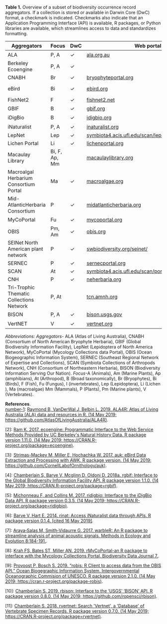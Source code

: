 
**Table 1.** Overview of a subset of biodiversity occurrence record aggregators. If a collection is stored or available in Darwin Core (DwC) format, a checkmark is indicated. Checkmarks also indicate that an Application Programming Interface (API) is available, R packages, or Python libraries are available, which streamlines access to data and standardizes formatting.
  
  
| Aggregators                              | Focus         | DwC | Web portal                                          | API | R packages   | Python    |
|------------------------------------------|---------------|-----|-----------------------------------------------------|-----|--------------|-----------|
| ALA                                      | P, A          | ✓   | [ala.org.au](https://www.ala.org.au/)                                        | ✓   | ALA4R<sup>[1](#number-1)</sup>       |           |
| Berkeley Ecoengine                       | P, A          | ✓   |                                                     | ✓   | Ecoengine<sup>[2]</sup>   |           |
| CNABH                                    | Br            | ✓   | [bryophyteportal.org](https://bryophyteportal.org/portal/)                                 |     |              |           |
| eBird                                    | Bi            | ✓   | [ebird.org](https://ebird.org/home)                                         | ✓   | Auk<sup>[3]</sup>         | ebird-api |
| FishNet2                                 | F             | ✓   | [fishnet2.net](http://fishnet2.net/)                                        | ✓   |              | fishnet   |
| GBIF                                     | B             | ✓   | [gbif.org](https://www.gbif.org/)                                           | ✓   | Rgbif<sup>[4]</sup>      | pygbif    |
| iDigBio                                  | B             | ✓   | [idigbio.org](https://www.idigbio.org/)                                      | ✓   | Ridigbio<sup>[5]</sup>    | idigbio   |
| iNaturalist                              | P, A          | ✓   | [inaturalist.org](https://www.inaturalist.org)                                     | ✓   | Rinat<sup>[6]</sup>       |           |
| LepNet                                   | Lep           | ✓   | [symbiota4.acis.ufl.edu/scan/lepnet/portal/index.php](http://symbiota4.acis.ufl.edu/scan/lepnet/portal/index.php) |     |              |           |
| Lichen Portal                            | Li            | ✓   | [lichenportal.org](https://lichenportal.org/cnalh/#)                                    |     |              |           |
| Macaulay Library                         | Bi, F, Ap, Mm |     | [macaulaylibrary.org](https://www.macaulaylibrary.org/)                                 |     | WarbleR<sup>[7]</sup>     |           |
| Macroalgal Herbarium Consortium Portal​  | Ma            | ✓   | [macroalgae.org](https://macroalgae.org/portal/)                                  |     |              |           |
| Mid-AtlanticHerbaria Consortium          | P             | ✓   | [midatlanticherbaria.org](http://midatlanticherbaria.org/portal/)                             |     |              |           |
| MyCoPortal                               | Fu            | ✓   | [mycoportal.org](https://mycoportal.org/portal/)                                      |     | RMyCoPortal<sup>[8]</sup> |           |
| OBIS                                     | Pm, Am        | ✓   | [obis.org](https://mapper.obis.org/)                                            | ✓   | Robis<sup>[9]</sup>       |           |
| SEINet North American plant network      | P             | ✓   | [swbiodiversity.org/seinet/](http://swbiodiversity.org/seinet/)                         |     |              |           |
| SERNEC                                   | P             | ✓   | [sernecportal.org](http://sernecportal.org/portal/)                                    |     |              |           |
| SCAN                                     | At            | ✓   | [symbiota4.acis.ufl.edu/scan/portal/](http://symbiota4.acis.ufl.edu/scans/portal/)                |     |              |           |
| CNH​                                     | P             | ✓   | [neherbaria.org](http://portal.neherbaria.org/portal/)                                      |     |              |           |
| Tri-Trophic Thematic Collections Network | P, At         |     | [tcn.amnh.org](http://tcn.amnh.org/)                                        |     |              |           |
| BISON                                    | P, A          | ✓   | [bison.usgs.gov](https://bison.usgs.gov/#home)                                      | ✓   | Rbison<sup>[10]</sup>     |           |
| VertNET                                  | V             | ✓   | [vertnet.org](http://vertnet.org/)                                         | ✓   | RVertNet<sup>[11]</sup>   |           |

*Abbreviations:* *Aggregators*- ALA (Atlas of Living Australia), CNABH (Consortium of North American Bryophyte Herbaria), GBIF (Global Biodiversity Information Facility), LepNet (Lepidoptera of North America Network), MyCoPortal (Mycology Collections data Portal), OBIS (Ocean Biogeographic Information System), SERNEC (Southeast Regional Network of Expertise and Collections), SCAN (Symbiota Collections of Arthropods Network), CNH (Consortium of Northeastern Herbaria), BISON (Biodiversity Information Serving Our Nation). *Focus*-A (Animals), Am (Marine Plants), Ap (amphibians), At (Arthropod​), B (Broad taxonomically), Br (Bryophytes), Bi (Birds), F (Fish), Fu (Fungus​), I (invertebrates), Lep (Lepidoptera​), Li (Lichen​), Ma (macroalgae) Mm (Mammals), P (Plants), Pm (Marine plants), V (Vertebrates).
  
**References**.   
[number-1](): [Raymond B, VanDerWal J, Belbin L. 2019. ALA4R: Atlas of Living Australia (ALA) data and resources in R. (14 May 2019; https://github.com/AtlasOfLivingAustralia/ALA4R)](https://github.com/AtlasOfLivingAustralia/ALA4R). 
  
[2]: [Ram K. 2017. ecoengine: Programmatic Interface to the Web Service Methods Provided by UC Berkeley's Natural History Data. R package version 1.11.0. (14 May 2019; https://CRAN.R-project.org/package=ecoengine)](https://CRAN.R-project.org/package=ecoengine).  
  
[3]: [Strimas-Mackey M, Miller E, Hochachka W. 2017. auk: eBird Data Extraction and Processing with AWK. R package version. (14 May 2019; https://​github.com/​CornellLabofOrnithology/​auk)](https://​github.com/​CornellLabofOrnithology/​auk). 
  
[4]: [Chamberlain S, Barve V, Mcglinn D, Oldoni D. 2018a. rgbif: Interface to the Global Biodiversity Information Facility API. R package version 1.1.0. (14 May 2019; https://CRAN.R-project.org/package=rgbif)](https://CRAN.R-project.org/package=rgbif).

[5]: [Michonneau F, and Collins M. 2017. ridigbio: Interface to the iDigBio Data API. R package version 0.3.5. (14 May 2019; https://CRAN.R-project.org/package=ridigbio)](https://CRAN.R-project.org/package=ridigbio). 
  
[6]: [Barve V, Hart E. 2014. rinat: Access iNaturalist data through APIs. R package version 0.1.4. [cited 16 May 2019]](https://github.com/ropensci/rinat). 
  
[7]: [Araya‐Salas M, Smith‐Vidaurre G. 2017. warbleR: An R package to streamline analysis of animal acoustic signals. Methods in Ecology and Evolution 8:184-191.](https://besjournals.onlinelibrary.wiley.com/doi/full/10.1111/2041-210X.12624). 
  
[8]: [Krah FS, Bates ST, Miller AN. 2019. rMyCoPortal-an R package to interface with the Mycology Collections Portal. Biodiversity Data Journal 7.](https://www.ncbi.nlm.nih.gov/pmc/articles/PMC6341041/).  
  
[9]: [Provoost P, Bosch S. 2019. “robis: R Client to access data from the OBIS API.” Ocean Biogegraphic Information System. Intergovernmental Oceanographic Commision of UNESCO. R package version 2.1.0. (14 May 2019; https://cran.r-project.org/package-robis)](https://cran.r-project.org/package-robis). 
  
[10]: [Chamberlain S. 2019. rbison: Interface to the ‘USGS’ ‘BISON’ API. R package version 0.8.0. (14 May 2019; https://github.com/ropensci/rbison)](https://github.com/ropensci/rbison). 
  
[11]: [Chamberlain S. 2018. rvertnet: Search 'Vertnet', a 'Database' of Vertebrate Specimen Records. R package version 0.7.0. (14 May 2019; https://CRAN.R-project.org/package=rvertnet)](https://CRAN.R-project.org/package=rvertnet).  

